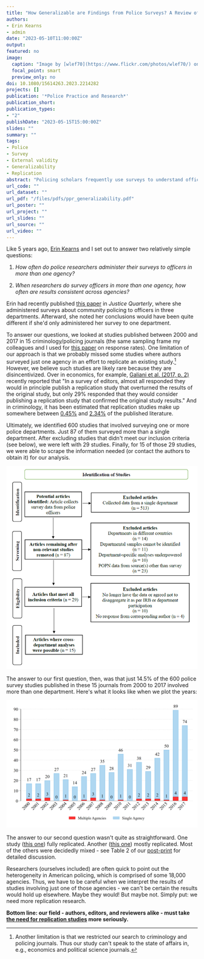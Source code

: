 ```yaml
---
title: "How Generalizable are Findings from Police Surveys? A Review of Multi-Agency Studies"
authors:
- Erin Kearns
- admin
date: "2023-05-10T11:00:00Z"
output: 
featured: no
image:
  caption: "Image by [wlef70](https://www.flickr.com/photos/wlef70/) on [Flickr](https://flic.kr/p/9E1KJG), [CC BY-NC-SA 2.0](https://creativecommons.org/licenses/by-nc-sa/2.0/)"
  focal_point: smart
  preview_only: no
doi: 10.1080/15614263.2023.2214282
projects: []
publication: '*Police Practice and Research*'
publication_short: 
publication_types: 
- "2"
publishDate: "2023-05-15T15:00:00Z"
slides: ""
summary: ""
tags:
- Police
- Survey
- External validity
- Generalizability
- Replication
abstract: "Policing scholars frequently use surveys to understand officer attitudes and behavioral intentions. Yet, it is difficult to gain access to one - let alone multiple - agencies. Thus, officer surveys often reflect views in a single department, making it unclear how generalizable the findings are. For the present study, we conducted an exploratory review of articles published in 16 criminology and policing journals from 2000 to 2017. We identified 600 studies that involved surveying one or more samples of police officers. From this list, we set out to determine: (1) how often authors administered their surveys to more than one sample, and (2) when surveys were administered to more than one sample, how often were results consistent across samples? We found eighty-seven (14.5%) articles that involved collecting survey data from multiple agencies, though only 29 (4.8% overall, 33.3% of multi-agencies studies) met our inclusion criteria. Importantly, only 15 studies could be analyzed as some authors no longer had data, could not share data, or did not response to our emails. Results were fully consistent across samples in just one published study. In the other studies, findings partially replicated-though sometimes results were in the opposite direction across departments. Thus, replication is critical before policy is created from single-agency surveys."
url_code: ""
url_dataset: ""
url_pdf: "/files/pdfs/ppr_generalizability.pdf"
url_poster: ""
url_project: ""
url_slides: ""
url_source: ""
url_video: ""
---
```


Like 5 years ago, [Erin Kearns](https://www.unomaha.edu/ncite/staff-directory/erin-kearns.php) and I set out to answer two relatively simple questions: 

1. *How often do police researchers administer their surveys to officers in more than one agency?* 

2. *When researchers do survey officers in more than one agency, how often are results consistent across agencies?*

Erin had recently published [this paper](https://doi.org/10.1080/07418825.2017.1380837) in *Justice Quarterly*, where she administered surveys about community policing to officers in three departments. Afterward, she noted her conclusions would have been quite different if she'd only administered her survey to one department.

To answer our questions, we looked at studies published between 2000 and 2017 in 15 criminology/policing journals (the same sampling frame my colleagues and I used for [this paper](https://doi.org/10.1080/10439463.2017.1394300) on response rates). One limitation of our approach is that we probably missed some studies where authors surveyed just one agency in an effort to replicate an existing study.[^1] However, we believe such studies are likely rare because they are disincentivized. Over in economics, for example, [Galiani et al. (2017, p. 2)](https://www.nber.org/papers/w23576) recently reported that "In a survey of editors, almost all responded they would in principle publish a replication study that overturned the results of the original study, but only 29% responded that they would consider publishing a replication study that confirmed the original study results." And in criminology, it has been estimated that replication studies make up somewhere between [0.45%](https://doi.org/10.1146/annurev-criminol-032317-091849) and [2.34%](https://doi.org/10.1177/1477370815578197) of the published literature. 

Ultimately, we identified 600 studies that involved surveying one or more police departments. Just 87 of them surveyed more than a single department. After excluding studies that didn't meet our inclusion criteria (see below), we were left with 29 studies. Finally, for 15 of those 29 studies, we were able to scrape the information needed (or contact the authors to obtain it) for our analysis.

![fig1](fig1.png)

The answer to our first question, then, was that just 14.5% of the 600 police survey studies published in these 15 journals from 2000 to 2017 involved more than one department. Here's what it looks like when we plot the years:

![fig2](fig2.png)

The answer to our second question wasn't quite as straightforward. One study ([this one](https://doi.org/10.1108/PIJPSM-08-2016-0128)) fully replicated. Another ([this one](https://doi.org/10.1080/07418825.2017.1334808)) mostly replicated. Most of the others were decidedly mixed - see Table 2 of our [post-print](https://jnix.netlify.app/files/pdfs/ppr_generalizability.pdf) for detailed discussion. 

Researchers (ourselves included) are often quick to point out the heterogeneity in American policing, which is comprised of some 18,000 agencies. Thus, we have to be careful when we interpret the results of studies involving just one of those agencies - we can't be certain the results would hold up elsewhere. Maybe they would! But maybe not. Simply put: we need more replication research.

**Bottom line: our field - authors, editors, and reviewers alike - must take [the need for replication studies](https://link.springer.com/article/10.1007/s11292-018-9337-3) more seriously.**

[^1]: Another limitation is that we restricted our search to criminology and policing journals. Thus our study can't speak to the state of affairs in, e.g., economics and political science journals. 